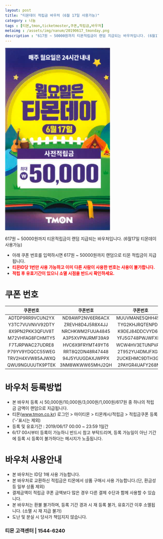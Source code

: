```yaml
---
layout: post
title: "티몬데이 적립금 바우처 (6월 17일 사용가능)"
category : 나눔
tags : [티몬,tmon,ticketmoster,쿠폰,적립금,바우처]
metaimg : /assets/img/nanum/20190617_tmonday.png
description : "617원 ~ 50000원까지 티몬적립금이 랜덤 지급되는 바우처입니다. (6월17일 티몬데이 사용가능)"
---
```


![티몬 적립금 바우처 이미지](/assets/img/nanum/20190617_tmonday.png)

617원 ~ 50000원까지 티몬적립금이 랜덤 지급되는 바우처입니다. (6월17일 티몬데이 사용가능)
- 아래 쿠폰 번호를 입력하시면 617원 ~ 50000원까지 랜덤으로 티몬 적립금이 지급됩니다.    
- <b style="color:red">티몬ID당 1번만 사용 가능하고 이미 다른 사람이 사용한 번호는 사용이 불가합니다.</b>    
- <b style="color:red">적립 후 유효기간이 있으니 소멸 시점을 반드시 확인하세요.</b>


# 쿠폰 번호 #

| 쿠폰번호 | 쿠폰번호 | 쿠폰번호 | 쿠폰번호 |        
|:----:|:----:|:----:|:----:|        
|ADTDP9RR9VCUN2YX|ND9AWP2NV6ER6ACX|MUUVMANE5QHH45VJ|93M25Q5U65NF939U|       
|Y3TC7VUVNVV92DTY|ZREVH8D4J5R8X4JJ|TYG2KHJRQTENPD4Y|92KT3GJJ3FCCU2TH|       
|8X9PN2PKK3QFUV8T|NRCHKWM2FUUA4845|K9DEJ84DDCVYD654|64KQ957528JCXEDH|       
|M72VHFAG8FCHMTY5|A3P5XVPWJRMF39A9|YFJ5G748PWJWFXM9|T22T64WCCJQJEU9D|       
|F7TJRPWAC27UDRE8|HVC6X9FRYMT49YT6|WCW4HV3ETUNPVA63|JQJXUXQVGEKUWXAF|       
|P79YV9YDQCC55WEG|RRT8Q2DN48R47448|2T952YU4DMJFXGEQ|PGA529VVEDA8G3CD|       
|TRV2H4XVW85AJWXQ|94J5YUUGDAXJWPPX|2UCKEHMC9DTH3GV4|MEKJ48JXF28VJTQM|       
|QWU9NGUUUTK9PTEK|3NM8WKWW65MHJ2QH|2PAYGR4UAFY268M8|FDX2WCKVC4J563HG|       


# 바우처 등록방법 #
- 본 바우처 등록 시 50,000원/10,000원/3,000원/1,000원/617원 중 하나의 적립금 금액이 랜덤으로 지급됩니다.
- 티몬(www.tmon.co.kr) 로그인 > 마이티몬 > 티몬캐시/적립금 > 적립금쿠폰 등록 ('-'표시는 제외)
- 등록 및 유효기간 : 2019/06/17 00:00 ~ 23:59 1일간    
- 6/17 00시부터 등록이 가능하니 반드시 참고 부탁드리며, 등록 가능일이 아닌 기간에 등록 시 등록이 불가하다는 메시지가 노출됩니다.

# 바우처 사용안내 #
- 본 바우처는 ID당 1매 사용 가능합니다.
- 본 바우처로 교환하신 적립금은 티몬에서 상품 구매시 사용 가능합니다.(단, 환금성 등 일부 상품 제외)
- 결제금액이 적립금 쿠폰 금액보다 많은 경우 다른 결제 수단과 함께 사용할 수 있습니다.
- 본 바우처는 환불 불가하며, 등록 기간 경과 시 재 등록 불가, 유효기간 이후 소멸됩니다. (소멸 시 재 지급 불가)
- 도난 및 분실 시 당사가 책임지지 않습니다.

### 티몬 고객센터 | 1544-6240 ###
